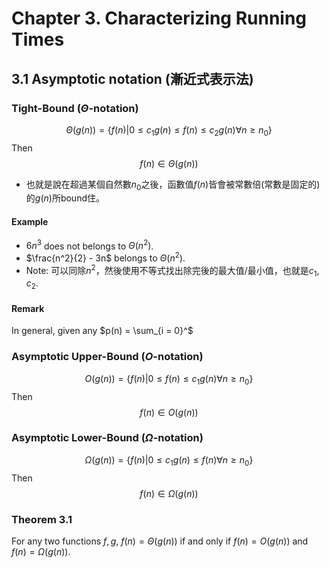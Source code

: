 # Chapter 3. Characterizing Running Times

## 3.1 Asymptotic notation (漸近式表示法)

### Tight-Bound ($\Theta$-notation)
$$
\Theta(g(n)) = \{f(n) | 0 \leq c_1g(n) \leq f(n) \leq c_2g(n) \forall n\geq n_0 \}
$$
Then
$$
f(n) \in \Theta(g(n))
$$
- 也就是說在超過某個自然數$n_0$之後，函數值$f(n)$皆會被常數倍(常數是固定的)的$g(n)$所bound住。

#### Example
- $6n^3$ does not belongs to $\Theta(n^2)$.
- $\frac{n^2}{2} - 3n$ belongs to $\Theta(n^2)$.
- Note: 可以同除$n^2$，然後使用不等式找出除完後的最大值/最小值，也就是$c_1, c_2$.

#### Remark
In general, given any $p(n) = \sum_{i = 0}^$


### Asymptotic Upper-Bound ($O$-notation)
$$
O(g(n)) = \{f(n) | 0 \leq f(n) \leq c_1g(n) \forall n\geq n_0 \}
$$
Then
$$
f(n) \in O(g(n))
$$

### Asymptotic Lower-Bound ($\Omega$-notation)
$$
\Omega(g(n)) = \{f(n) | 0 \leq c_1g(n) \leq f(n) \forall n\geq n_0 \}
$$
Then
$$
f(n) \in \Omega(g(n))
$$

### Theorem 3.1
For any two functions $f, g$, $f(n) = \Theta(g(n))$ if and only if $f(n) = O(g(n))$ and $f(n) = \Omega(g(n))$.
